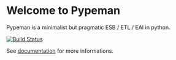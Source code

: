 # Welcome to Pypeman

Pypeman is a minimalist but pragmatic ESB / ETL / EAI in python.

[![Build Status](https://travis-ci.org/mhcomm/pypeman.svg?branch=master)](https://travis-ci.org/mhcomm/pypeman)


See [documentation](http://pypeman.readthedocs.org/en/latest/) for more informations.


